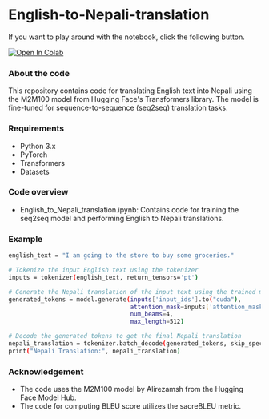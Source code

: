 # English-to-Nepali-translation

If you want to play around with the notebook, click the following button.

[![Open In Colab](https://colab.research.google.com/assets/colab-badge.svg)](https://colab.research.google.com/drive/1Pa38-UVZBteYpns1RbpEvB9nIA5YjQep)


### About the code
This repository contains code for translating English text into Nepali using the M2M100 model from Hugging Face's Transformers library. The model is fine-tuned for sequence-to-sequence (seq2seq) translation tasks.

### Requirements
- Python 3.x
- PyTorch
- Transformers
- Datasets

### Code overview

- English_to_Nepali_translation.ipynb: Contains code for training the seq2seq model and performing English to Nepali translations.

### Example

```bash
english_text = "I am going to the store to buy some groceries."

# Tokenize the input English text using the tokenizer
inputs = tokenizer(english_text, return_tensors='pt')

# Generate the Nepali translation of the input text using the trained model
generated_tokens = model.generate(inputs['input_ids'].to("cuda"),
                                  attention_mask=inputs['attention_mask'].to("cuda"),
                                  num_beams=4,
                                  max_length=512)

# Decode the generated tokens to get the final Nepali translation
nepali_translation = tokenizer.batch_decode(generated_tokens, skip_special_tokens=True)[0]
print("Nepali Translation:", nepali_translation)
```

### Acknowledgement
- The code uses the M2M100 model by Alirezamsh from the Hugging Face Model Hub.
- The code for computing BLEU score utilizes the sacreBLEU metric.
